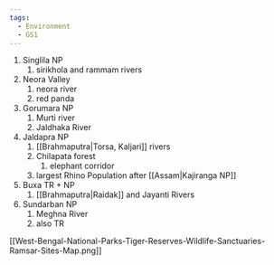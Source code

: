 ```yaml
---
tags:
  - Environment
  - GS1
---
```

1. Singlila NP
	1. sirikhola and rammam rivers
2. Neora Valley
	1. neora river
	2. red panda
3. Gorumara NP
	1. Murti river
	2. Jaldhaka River
4. Jaldapra NP
	1. [[Brahmaputra|Torsa, Kaljari]] rivers
	2. Chilapata forest
		1. elephant corridor
	3. largest Rhino Population after [[Assam|Kajiranga NP]]
5. Buxa TR + NP
	1. [[Brahmaputra|Raidak]] and Jayanti Rivers
6. Sundarban NP
	1. Meghna River
	2. also TR

[[West-Bengal-National-Parks-Tiger-Reserves-Wildlife-Sanctuaries-Ramsar-Sites-Map.png]]